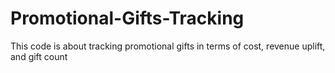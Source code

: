 # Promotional-Gifts-Tracking
This code is about tracking promotional gifts in terms of cost, revenue uplift, and gift count
